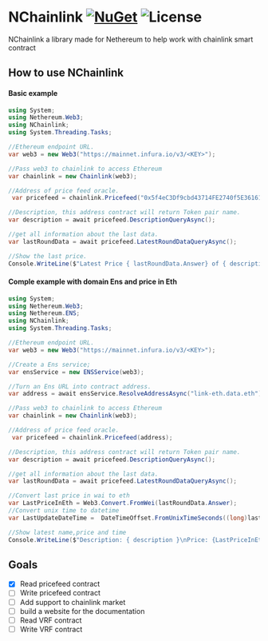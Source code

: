# NChainlink [![NuGet](https://img.shields.io/nuget/v/NChainlink)](https://www.nuget.org/packages/NChainlink/) ![License](https://img.shields.io/github/license/lucasespinosa28/NChainlink)

NChainlink a library made for Nethereum to help work with chainlink smart contract 

## How to use NChainlink 
#### Basic example
```C#
using System;
using Nethereum.Web3;
using NChainlink;
using System.Threading.Tasks;

//Ethereum endpoint URL.
var web3 = new Web3("https://mainnet.infura.io/v3/<KEY>");

//Pass web3 to chainlink to access Ethereum
var chainlink = new Chainlink(web3);

//Address of price feed oracle.
 var pricefeed = chainlink.Pricefeed("0x5f4eC3Df9cbd43714FE2740f5E3616155c5b8419");

//Description, this address contract will return Token pair name.
var description = await pricefeed.DescriptionQueryAsync();

//get all information about the last data.
var lastRoundData = await pricefeed.LatestRoundDataQueryAsync();

//Show the last price.
Console.WriteLine($"Latest Price { lastRoundData.Answer} of { description }")
```
#### Comple example with domain Ens and price in Eth
```C#
using System;
using Nethereum.Web3;
using Nethereum.ENS;
using NChainlink;
using System.Threading.Tasks;

//Ethereum endpoint URL.
var web3 = new Web3("https://mainnet.infura.io/v3/<KEY>");

//Create a Ens service; 
var ensService = new ENSService(web3);

//Turn an Ens URL into contract address.
var address = await ensService.ResolveAddressAsync("link-eth.data.eth");

//Pass web3 to chainlink to access Ethereum
var chainlink = new Chainlink(web3);

//Address of price feed oracle.
 var pricefeed = chainlink.Pricefeed(address);

//Description, this address contract will return Token pair name.
var description = await pricefeed.DescriptionQueryAsync();

//get all information about the last data.
var lastRoundData = await pricefeed.LatestRoundDataQueryAsync();

//Convert last price in wai to eth
var LastPriceInEth = Web3.Convert.FromWei(lastRoundData.Answer);
//Convert unix time to datetime
var LastUpdateDateTime =  DateTimeOffset.FromUnixTimeSeconds((long)lastRoundData.UpdatedAt); 

//Show latest name,price and time
Console.WriteLine($"Description: { description }\nPrice: {LastPriceInEth}\nTime: { LastUpdateDateTime}")
```

## Goals
- [x] Read pricefeed contract
- [ ] Write pricefeed contract
- [ ] Add support to chainlink market
- [ ] build a website for the documentation
- [ ] Read VRF contract
- [ ] Write VRF contract
